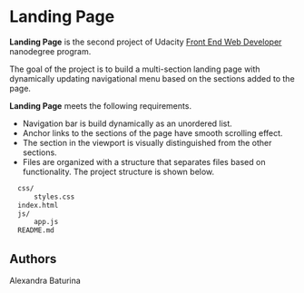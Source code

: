 # Landing Page
**Landing Page** is the second project of Udacity [Front End Web Developer](https://www.udacity.com/course/front-end-web-developer-nanodegree--nd0011) nanodegree program.

The goal of the project is to build a multi-section landing page with dynamically updating navigational menu based on the sections added to the page.

**Landing Page** meets the following requirements.
* Navigation bar is build dynamically as an unordered list.
* Anchor links to the sections of the page have smooth scrolling effect.
* The section in the viewport is visually distinguished from the other sections.
* Files are organized with a structure that separates files based on functionality. The project structure is shown below.
```sh
  css/
      styles.css
  index.html
  js/
      app.js
  README.md
```


## Authors
Alexandra Baturina
